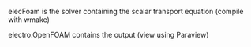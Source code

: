 elecFoam is the solver containing the scalar transport equation (compile with wmake)

electro.OpenFOAM contains the output (view using Paraview)

